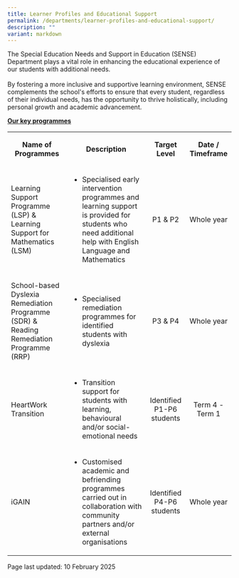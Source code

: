 ```yaml
---
title: Learner Profiles and Educational Support
permalink: /departments/learner-profiles-and-educational-support/
description: ""
variant: markdown
---
```

<p>The Special Education Needs and Support in Education (SENSE) Department plays a vital role in enhancing the educational experience of our students with additional needs.<br><br>
By fostering a more inclusive and supportive learning environment, SENSE complements the school's efforts to ensure that every student, regardless of their individual needs, has the opportunity to thrive holistically, including personal growth and academic advancement.</p>
<p><strong><u>Our key programmes</u></strong></p>
<table width="0">
<tbody>
<tr>
<td style="text-align: center;" width="186">
<p><strong>Name of Programmes</strong></p>
</td>
<td style="text-align: center;" width="300">
<p><strong>Description</strong></p>
</td>
<td style="text-align: center;" width="84">
<p><strong>Target Level</strong></p>
</td>
<td style="text-align: center;" width="96">
<p><strong>Date / Timeframe</strong></p>
</td>
</tr>
<tr>
<td width="186">
<p>Learning Support Programme (LSP) &amp; Learning Support for Mathematics (LSM)</p>
</td>
<td width="300">
<ul>
<li>Specialised early intervention programmes and learning support is provided for students who need additional help with English Language and Mathematics</li>
</ul>
</td>
<td style="text-align: center;" width="84">
<p>P1 &amp; P2</p>
</td>
<td style="text-align: center;" width="96">
<p>Whole year</p>
</td>
</tr>
<tr>
<td width="186">
<p>School-based Dyslexia Remediation Programme (SDR) &amp; Reading Remediation Programme (RRP)</p>
</td>
<td width="300">
<ul>
<li>Specialised remediation programmes for identified students with dyslexia</li>
</ul>
</td>
<td style="text-align: center;" width="84">
<p>P3 &amp; P4</p>
</td>
<td style="text-align: center;" width="96">
<p>Whole year</p>
</td>
</tr>
<tr>
<td width="186">
<p>HeartWork Transition</p>
</td>
<td width="300">
<ul>
<li>Transition support for students with learning, behavioural and/or social- emotional needs</li>
</ul>
</td>
<td style="text-align: center;" width="84">
<p>Identified P1-P6 students</p>
</td>
<td style="text-align: center;" width="96">
<p>Term 4 - Term 1</p>
</td>
</tr>
<tr>
<td width="186">
<p>iGAIN</p>
</td>
<td width="300">
<ul>
<li>Customised academic and befriending programmes carried out in collaboration with community partners and/or external organisations</li>
</ul>
</td>
<td style="text-align: center;" width="84">
<p>Identified P4-P6 students</p>
</td>
<td style="text-align: center;" width="96">
<p>Whole year</p>
</td>
</tr>
</tbody>
</table>
<p>Page last updated: 10 February 2025</p>
